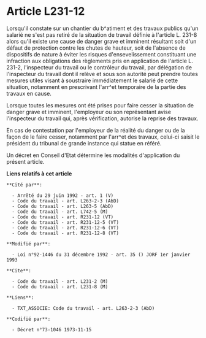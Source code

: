 # Article L231-12

Lorsqu'il constate sur un chantier du b^atiment et des travaux publics qu'un salarié ne s'est pas retiré de la situation de
travail définie à l'article L. 231-8 alors qu'il existe une cause de danger grave et imminent résultant soit d'un défaut de
protection contre les chutes de hauteur, soit de l'absence de dispositifs de nature à éviter les risques d'ensevelissement
constituant une infraction aux obligations des règlements pris en application de l'article L. 231-2, l'inspecteur du travail
ou le contrôleur du travail, par délégation de l'inspecteur du travail dont il relève et sous son autorité peut prendre
toutes mesures utiles visant à soustraire immédiatement le salarié de cette situation, notamment en prescrivant l'arr^et
temporaire de la partie des travaux en cause.

Lorsque toutes les mesures ont été prises pour faire cesser la situation de danger grave et imminent, l'employeur ou son
représentant avise l'inspecteur du travail qui, après vérification, autorise la reprise des travaux.

En cas de contestation par l'employeur de la réalité du danger ou de la façon de le faire cesser, notamment par l'arr^et des
travaux, celui-ci saisit le président du tribunal de grande instance qui statue en référé.

Un décret en Conseil d'Etat détermine les modalités d'application du présent article.

**Liens relatifs à cet article**

	**Cité par**:

	  - Arrêté du 29 juin 1992 - art. 1 (V)
	  - Code du travail - art. L263-2-3 (AbD)
	  - Code du travail - art. L263-5 (AbD)
	  - Code du travail - art. L742-5 (M)
	  - Code du travail - art. R231-12 (VT)
	  - Code du travail - art. R231-12-5 (VT)
	  - Code du travail - art. R231-12-6 (VT)
	  - Code du travail - art. R231-12-8 (VT)

	**Modifié par**:

	  - Loi n°92-1446 du 31 décembre 1992 - art. 35 () JORF 1er janvier 1993

	**Cite**:

	  - Code du travail - art. L231-2 (M)
	  - Code du travail - art. L231-8 (M)

	**Liens**:

	  - TXT_ASSOCIE: Code du travail - art. L263-2-3 (AbD)

	**Codifié par**:

	  - Décret n°73-1046 1973-11-15
